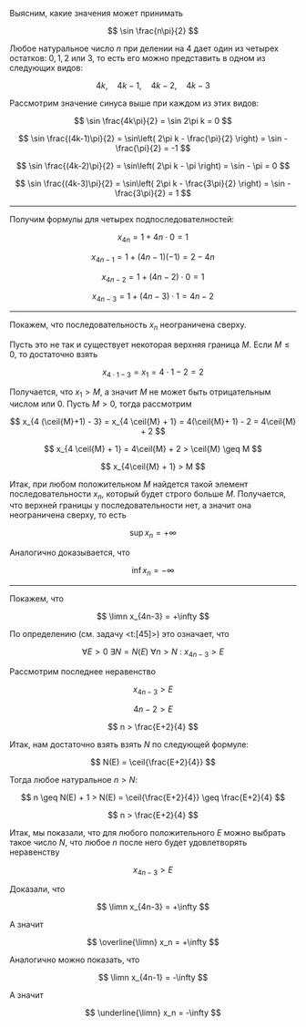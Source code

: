 Выясним, какие значения может принимать

$$ \sin \frac{n\pi}{2} $$

Любое натуральное число $n$ при делении на $4$ дает один из четырех остатков: $0, 1, 2$ или $3$, то есть его можно представить в одном из следующих видов:

$$ 4k, \quad 4k-1, \quad 4k-2, \quad 4k-3 $$

Рассмотрим значение синуса выше при каждом из этих видов:

$$ \sin \frac{4k\pi}{2} = \sin 2\pi k = 0 $$

$$ \sin \frac{(4k-1)\pi}{2} = \sin\left( 2\pi k - \frac{\pi}{2} \right) = \sin -\frac{\pi}{2} = -1 $$

$$ \sin \frac{(4k-2)\pi}{2} = \sin\left( 2\pi k - \pi \right) = \sin - \pi = 0 $$

$$ \sin \frac{(4k-3)\pi}{2} = \sin\left( 2\pi k - \frac{3\pi}{2} \right) = \sin -\frac{3\pi}{2} = 1 $$

---

Получим формулы для четырех подпоследователностей:

$$ x_{4n} = 1 + 4n\cdot 0 = 1 $$

$$ x_{4n-1} = 1 + (4n-1)(-1) = 2 - 4n $$

$$ x_{4n-2} = 1 + (4n-2)\cdot 0 = 1 $$

$$ x_{4n-3} = 1 + (4n-3) \cdot 1 = 4n - 2 $$

---

Покажем, что последовательность $x_n$ неограничена сверху.

Пусть это не так и существует некоторая верхняя граница $M$. Если $M\leq 0$, то достаточно взять

$$ x_{4\cdot 1 - 3} = x_1 = 4\cdot 1 - 2 = 2 $$

Получается, что $x_1 > M$, а значит $M$ не может быть отрицательным числом или $0$. Пусть $M > 0$, тогда рассмотрим

$$ x_{4 (\ceil{M}+1) - 3} = x_{4 \ceil{M} + 1} = 4(\ceil{M}+ 1) - 2 = 4\ceil{M} + 2 $$

$$ x_{4 \ceil{M} + 1} = 4\ceil{M} + 2 > \ceil{M} \geq M $$

$$ x_{4\ceil{M} + 1} > M $$

Итак, при любом положительном $M$ найдется такой элемент последовательности $x_n$, который будет строго больше $M$.
Получается, что верхней границы у последовательности нет, а значит она неограничена сверху, то есть

$$ \sup x_n = +\infty $$

Аналогично доказывается, что

$$ \inf x_n = -\infty $$

---

Покажем, что

$$ \limn x_{4n-3} = +\infty $$

По определению (см. задачу <t:[45]>) это означает, что

$$ \forall E > 0 \ \exists N = N(E) \ \forall n > N \ : \ x_{4n-3} > E $$

Рассмотрим последнее неравенство

$$ x_{4n-3} > E $$

$$ 4n - 2 > E $$

$$ n > \frac{E+2}{4} $$

Итак, нам достаточно взять взять $N$ по следующей формуле:

$$ N(E) = \ceil{\frac{E+2}{4}} $$

Тогда любое натуральное $n > N$:

$$ n \geq N(E) + 1 > N(E) = \ceil{\frac{E+2}{4}} \geq \frac{E+2}{4} $$

$$ n > \frac{E+2}{4} $$

Итак, мы показали, что для любого положительного $E$ можно выбрать такое число $N$, что любое $n$ после него будет удовлетворять неравенству

$$ x_{4n-3} > E $$

Доказали, что

$$ \limn x_{4n-3} = +\infty $$

А значит

$$ \overline{\limn} x_n = +\infty $$

Аналогично можно показать, что

$$ \limn x_{4n-1} = -\infty $$

А значит

$$ \underline{\limn} x_n = -\infty $$